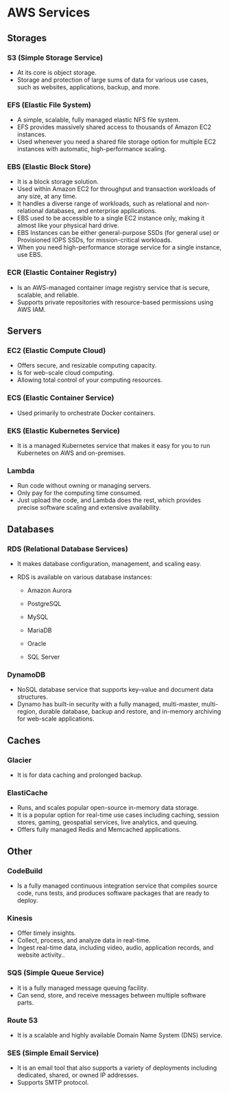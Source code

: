 # AWS Services

## Storages

### S3 (Simple Storage Service)

- At its core is object storage.
- Storage and protection of large sums of data for various use cases, such as websites, applications, backup, and more.

### EFS (Elastic File System)

- A simple, scalable, fully managed elastic NFS file system.
- EFS provides massively shared access to thousands of Amazon EC2 instances.
- Used whenever you need a shared file storage option for multiple EC2 instances with automatic, high-performance scaling.

### EBS (Elastic Block Store)

- It is a block storage solution.
- Used within Amazon EC2 for throughput and transaction workloads of any size, at any time.
- It handles a diverse range of workloads, such as relational and non-relational databases, and enterprise applications.
- EBS used to be accessible to a single EC2 instance only, making it almost like your physical hard drive.
- EBS Instances can be either general-purpose SSDs (for general use) or Provisioned IOPS SSDs, for mission-critical workloads.
- When you need high-performance storage service for a single instance, use EBS.

### ECR (Elastic Container Registry)

- Is an AWS-managed container image registry service that is secure, scalable, and reliable.
- Supports private repositories with resource-based permissions using AWS IAM.

## Servers

### EC2 (Elastic Compute Cloud)

- Offers secure, and resizable computing capacity.
- Is for web-scale cloud computing.
- Allowing total control of your computing resources.

### ECS (Elastic Container Service)

- Used primarily to orchestrate Docker containers.

### EKS (Elastic Kubernetes Service)

- It is a managed Kubernetes service that makes it easy for you to run Kubernetes on AWS and on-premises.

### Lambda

- Run code without owning or managing servers.
- Only pay for the computing time consumed.
- Just upload the code, and Lambda does the rest, which provides precise software scaling and extensive availability.

## Databases

### RDS (Relational Database Services)

- It makes database configuration, management, and scaling easy.
- RDS is available on various database instances:

   - Amazon Aurora

   - PostgreSQL

   - MySQL

   - MariaDB

   - Oracle

   - SQL Server

### DynamoDB

- NoSQL database service that supports key–value and document data structures.
- Dynamo has built-in security with a fully managed, multi-master, multi-region, durable database, backup and restore, and in-memory archiving for web-scale applications.

## Caches

### Glacier

- It is for data caching and prolonged backup.

### ElastiCache

- Runs, and scales popular open-source in-memory data storage.
- It is a popular option for real-time use cases including caching, session stores, gaming, geospatial services, live analytics, and queuing.
- Offers fully managed Redis and Memcached applications.

## Other

### CodeBuild

- Is a fully managed continuous integration service that compiles source code, runs tests, and produces software packages that are ready to deploy.

### Kinesis

- Offer timely insights.
- Collect, process, and analyze data in real-time.
- Ingest real-time data, including video, audio, application records, and website activity..

### SQS (Simple Queue Service)

- It is a fully managed message queuing facility.
- Can send, store, and receive messages between multiple software parts.

### Route 53

- It is a scalable and highly available Domain Name System (DNS) service.

### SES (Simple Email Service)

- It is an email tool that also supports a variety of deployments including dedicated, shared, or owned IP addresses.
- Supports SMTP protocol.
